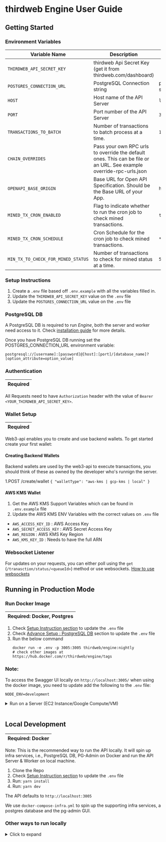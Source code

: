 # thirdweb Engine User Guide

## Getting Started

### Environment Variables

| Variable Name                      | Description                                                                                                         | Default Value                                                        | Required |
| ---------------------------------- | ------------------------------------------------------------------------------------------------------------------- | -------------------------------------------------------------------- | -------- |
| `THIRDWEB_API_SECRET_KEY`          | thirdweb Api Secret Key (get it from thirdweb.com/dashboard)                                                        |                                                                      | ✅       |
| `POSTGRES_CONNECTION_URL`          | PostgreSQL Connection string                                                                                        | postgres://postgres:postgres@localhost:5432/postgres?sslmode=disable | ✅       |
| `HOST`                             | Host name of the API Server                                                                                         | `localhost`                                                          | ❌       |
| `PORT`                             | Port number of the API Server                                                                                       | `3005`                                                               | ❌       |
| `TRANSACTIONS_TO_BATCH`            | Number of transactions to batch process at a time.                                                                  | `10`                                                                 | ❌       |
| `CHAIN_OVERRIDES`                  | Pass your own RPC urls to override the default ones. This can be file or an URL. See example override-rpc-urls.json |                                                                      | ❌       |
| `OPENAPI_BASE_ORIGIN`              | Base URL for Open API Specification. Should be the Base URL of your App.                                            | `http://localhost:3005`                                              | ❌       |
| `MINED_TX_CRON_ENABLED`            | Flag to indicate whether to run the cron job to check mined transactions.                                           | `true`                                                               | ❌       |
| `MINED_TX_CRON_SCHEDULE`           | Cron Schedule for the cron job to check mined transactions.                                                         | `*/30 * * * *`                                                       | ❌       |
| `MIN_TX_TO_CHECK_FOR_MINED_STATUS` | Number of transactions to check for mined status at a time.                                                         | `50`                                                                 | ❌       |

### Setup Instructions

1. Create a `.env` file based off `.env.example` with all the variables filled in.
2. Update the `THIRDWEB_API_SECRET_KEY` value on the `.env` file
3. Update the `POSTGRES_CONNECTION_URL` value on the `.env` file

### PostgreSQL DB

A PostgreSQL DB is required to run _Engine_, both the server and worker need access to it. Check [installation guide](./.github/installations.md) for more details.

Once you have PostgreSQL DB running set the POSTGRES_CONNECTION_URL environment variable:

`postgresql://[username]:[password]@[host]:[port]/[database_name]?[option_attribute=option_value]`

### Authentication

| Required |
| -------- |

All Requests need to have `Authorization` header with the value of `Bearer <YOUR_THIRDWEB_API_SECRET_KEY>`.

### Wallet Setup

| Required |
| -------- |

Web3-api enables you to create and use backend wallets. To get started create your first wallet:

#### Creating Backend Wallets

Backend wallets are used by the web3-api to execute transactions, you should think of these as owned by the developer who's runnign the server.

1.POST /create/wallet
`{
"walletType": "aws-kms | gcp-kms | local"
}`

#### AWS KMS Wallet

1. Get the AWS KMS Support Variables which can be found in `.env.example` file
2. Update the AWS KMS ENV Variables with the correct values on `.env` file

- `AWS_ACCESS_KEY_ID` : AWS Access Key
- `AWS_SECRET_ACCESS_KEY` : AWS Secret Access Key
- `AWS_REGION` : AWS KMS Key Region
- `AWS_KMS_KEY_ID` : Needs to have the full ARN

### Websocket Listener

For updates on your requests, you can either poll using the `get` (`/tranasction/status/<queueId>`) method or use websockets. [How to use websockets](./.github/websocket_usage.md)

## Running in Production Mode

### Run Docker Image

| Required: Docker, Postgres |
| -------------------------- |

1. Check [Setup Instruction section](#setup-instructions) to update the `.env` file
2. Check [Advance Setup : PostgreSQL DB](#advance-setup--postgresql-db) section to update the `.env` file
3. Run the below command
   <br />
   ```
   docker run -e .env -p 3005:3005 thirdweb/engine:nightly
   # check other images at https://hub.docker.com/r/thirdweb/engine/tags
   ```

### Note:

To access the Swagger UI locally on `http://localhost:3005/` when using the docker image, you need to update add the following to the `.env` file:

```
NODE_ENV=development
```

<details>
 <summary>Run on a Server (EC2 Instance/Google Compute/VM) </summary>

| Required: A PostgreSQL DB running instance. |
| ------------------------------------------- |

1. Clone the project on the remote server
2. Check [Setup Instruction section](#setup-instructions) to update the `.env` file
3. Check [Advance Setup : PostgreSQL DB](#advance-setup--postgresql-db) section to update the `.env` file
4. Update the `HOST` value on the `.env` file to `localhost`. Example: `HOST=localhost`
5. Run: `yarn install`
6. Run: `yarn build && yarn copy-files`
7. Run: `yarn start`

</details>
<br/>

## Local Development

| Required: Docker |
| ---------------- |

Note: This is the recommended way to run the API locally. It will spin up infra services, i.e., PostgreSQL DB, PG-Admin on Docker and run the API Server & Worker on local machine.

1. Clone the Repo
2. Check [Setup Instruction section](#setup-instructions) to update the `.env` file
3. Run: `yarn install`
4. Run: `yarn dev`

The API defaults to `http://localhost:3005`

We use `docker-compose-infra.yml` to spin up the supporting infra services, a postgres database and the pg-admin GUI.

### Other ways to run locally

<details>

<summary>Click to expand</summary>

<br >

---

### 1. Use only NodeJS/Yarn

---

| REQUIRED: PostgreSQL DB running instance |
| ---------------------------------------- |

1. Clone the Repo
2. Check [Setup Instruction section](#setup-instructions) to update the `.env` file
3. Run: `yarn install`
4. Run: `yarn dev:server & yarn dev:worker`

The API defaults to `http://localhost:3005`

---

### 2. Use Docker Compose

---

| NOTE: Do not run `yarn install` |
| ------------------------------- |

In this approach we run everything, i.e., Web3-API Server & Worker, Postgres DB, PG-Admin on Docker.

1. Clone the Repo
2. Check [Setup Instruction section](#setup-instructions) to update the `.env` file
3. Update the `HOST` value on the `.env` file to `0.0.0.0`. Example: `HOST=0.0.0.0`
4. Update the `POSTGRES_HOST` value on the `.env` file to `host.docker.internal`. Example : `POSTGRES_HOST=host.docker.internal`
5. Run: `yarn docker`

We use `docker-compose.yml` to spin up the API Server & Worker along with supporting infra services, a postgres database and the pg-admin GUI.

The API defaults to `http://localhost:3005`

To access the Swagger UI locally on `http://localhost:3005/` when using the docker image, you need to update add the following to the `.env` file:

### Note:

To access the Swagger UI locally on `http://localhost:3005/` when using the docker image, you need to update add the following to the `.env` file:

```
NODE_ENV=development
```

</details>
